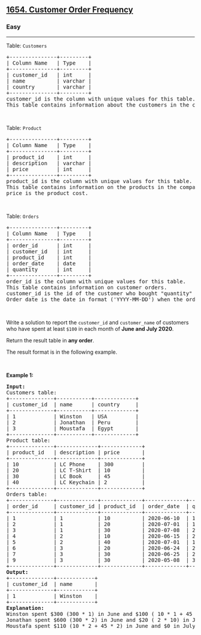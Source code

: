 <h2><a href="https://leetcode.com/problems/customer-order-frequency">1654. Customer Order Frequency</a></h2><h3>Easy</h3><hr><p>Table: <code>Customers</code></p>

<pre>
+---------------+---------+
| Column Name   | Type    |
+---------------+---------+
| customer_id   | int     |
| name          | varchar |
| country       | varchar |
+---------------+---------+
customer_id is the column with unique values for this table.
This table contains information about the customers in the company.
</pre>

<p>&nbsp;</p>

<p>Table: <code>Product</code></p>

<pre>
+---------------+---------+
| Column Name   | Type    |
+---------------+---------+
| product_id    | int     |
| description   | varchar |
| price         | int     |
+---------------+---------+
product_id is the column with unique values for this table.
This table contains information on the products in the company.
price is the product cost.
</pre>

<p>&nbsp;</p>

<p>Table: <code>Orders</code></p>

<pre>
+---------------+---------+
| Column Name   | Type    |
+---------------+---------+
| order_id      | int     |
| customer_id   | int     |
| product_id    | int     |
| order_date    | date    |
| quantity      | int     |
+---------------+---------+
order_id is the column with unique values for this table.
This table contains information on customer orders.
customer_id is the id of the customer who bought &quot;quantity&quot; products with id &quot;product_id&quot;.
Order_date is the date in format (&#39;YYYY-MM-DD&#39;) when the order was shipped.
</pre>

<p>&nbsp;</p>

<p>Write a solution to report the <code>customer_id</code> and <code>customer_name</code> of customers who have spent at least <code>$100</code> in each month of <strong>June and July 2020</strong>.</p>

<p>Return the result table in <strong>any order</strong>.</p>

<p>The&nbsp;result format is in the following example.</p>

<p>&nbsp;</p>
<p><strong class="example">Example 1:</strong></p>

<pre>
<strong>Input:</strong> 
Customers table:
+--------------+-----------+-------------+
| customer_id  | name      | country     |
+--------------+-----------+-------------+
| 1            | Winston   | USA         |
| 2            | Jonathan  | Peru        |
| 3            | Moustafa  | Egypt       |
+--------------+-----------+-------------+
Product table:
+--------------+-------------+-------------+
| product_id   | description | price       |
+--------------+-------------+-------------+
| 10           | LC Phone    | 300         |
| 20           | LC T-Shirt  | 10          |
| 30           | LC Book     | 45          |
| 40           | LC Keychain | 2           |
+--------------+-------------+-------------+
Orders table:
+--------------+-------------+-------------+-------------+-----------+
| order_id     | customer_id | product_id  | order_date  | quantity  |
+--------------+-------------+-------------+-------------+-----------+
| 1            | 1           | 10          | 2020-06-10  | 1         |
| 2            | 1           | 20          | 2020-07-01  | 1         |
| 3            | 1           | 30          | 2020-07-08  | 2         |
| 4            | 2           | 10          | 2020-06-15  | 2         |
| 5            | 2           | 40          | 2020-07-01  | 10        |
| 6            | 3           | 20          | 2020-06-24  | 2         |
| 7            | 3           | 30          | 2020-06-25  | 2         |
| 9            | 3           | 30          | 2020-05-08  | 3         |
+--------------+-------------+-------------+-------------+-----------+
<strong>Output:</strong> 
+--------------+------------+
| customer_id  | name       |  
+--------------+------------+
| 1            | Winston    |
+--------------+------------+
<strong>Explanation:</strong> 
Winston spent $300 (300 * 1) in June and $100 ( 10 * 1 + 45 * 2) in July 2020.
Jonathan spent $600 (300 * 2) in June and $20 ( 2 * 10) in July 2020.
Moustafa spent $110 (10 * 2 + 45 * 2) in June and $0 in July 2020.
</pre>
